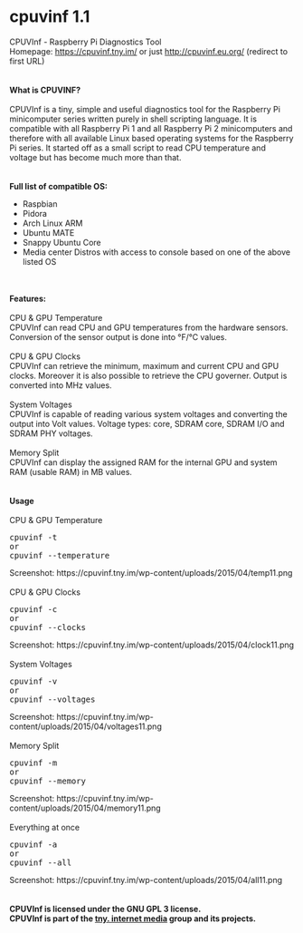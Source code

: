 # cpuvinf 1.1
CPUVInf - Raspberry Pi Diagnostics Tool<br />
Homepage: https://cpuvinf.tny.im/ or just http://cpuvinf.eu.org/ (redirect to first URL)<br /><br /><br />
<B>What is CPUVINF?</B><br /><br />
CPUVInf is a tiny, simple and useful diagnostics tool for the Raspberry Pi minicomputer series written purely in shell scripting language. It is compatible with all Raspberry Pi 1 and all Raspberry Pi 2 minicomputers and therefore with all available Linux based operating systems for the Raspberry Pi series. It started off as a small script to read CPU temperature and voltage but has become much more than that.<br /><br /><br />
<B>Full list of compatible OS:</B>
<ul>
<li>Raspbian</li>
<li>Pidora</li>
<li>Arch Linux ARM</li>
<li>Ubuntu MATE</li>
<li>Snappy Ubuntu Core</li>
<li>Media center Distros with access to console based on one of the above listed OS
</ul><br /><br />
<B>Features:</B><br /><br />
CPU & GPU Temperature<br />
CPUVInf can read CPU and GPU temperatures from the hardware sensors. Conversion of the sensor output is done into °F/°C values.<br /><br />
CPU & GPU Clocks<br />
CPUVInf can retrieve the minimum, maximum and current CPU and GPU clocks. Moreover it is also possible to retrieve the CPU governer. Output is converted into MHz values.<br /><br />
System Voltages<br />
CPUVInf is capable of reading various system voltages and converting the output into Volt values. Voltage types: core, SDRAM core, SDRAM I/O and SDRAM PHY voltages.<br /><br />
Memory Split<br />
CPUVInf can display the assigned RAM for the internal GPU and system RAM (usable RAM) in MB values.<br /><br /><br />
<B>Usage</B><br /><br />
CPU & GPU Temperature<br />
<pre>cpuvinf -t 
or
cpuvinf --temperature
</pre>
Screenshot: https://cpuvinf.tny.im/wp-content/uploads/2015/04/temp11.png<br /><br />
CPU & GPU Clocks<br />
<pre>cpuvinf -c
or
cpuvinf --clocks
</pre>
Screenshot: https://cpuvinf.tny.im/wp-content/uploads/2015/04/clock11.png<br /><br />
System Voltages<br />
<pre>cpuvinf -v
or
cpuvinf --voltages
</pre>
Screenshot: https://cpuvinf.tny.im/wp-content/uploads/2015/04/voltages11.png<br /><br />
Memory Split<br />
<pre>cpuvinf -m
or 
cpuvinf --memory
</pre>
Screenshot: https://cpuvinf.tny.im/wp-content/uploads/2015/04/memory11.png<br /><br />
Everything at once<br />
<pre>cpuvinf -a
or
cpuvinf --all
</pre>
Screenshot: https://cpuvinf.tny.im/wp-content/uploads/2015/04/all11.png<br /><br /><br />
<B>CPUVInf is licensed under the GNU GPL 3 license.<br />
CPUVInf is part of the <a href="https://i.tny.im/">tny. internet media</a> group and its projects.</B>
